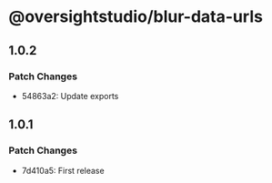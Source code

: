 # @oversightstudio/blur-data-urls

## 1.0.2

### Patch Changes

- 54863a2: Update exports

## 1.0.1

### Patch Changes

- 7d410a5: First release
